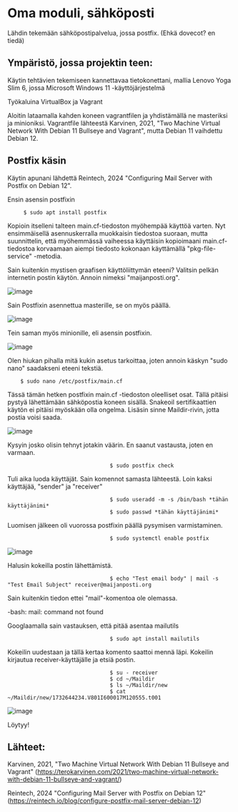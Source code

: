 # Oma moduli, sähköposti

Lähdin tekemään sähköpostipalvelua, jossa postfix. (Ehkä dovecot? en tiedä)

## Ympäristö, jossa projektin teen:

Käytin tehtävien tekemiseen kannettavaa tietokonettani, mallia Lenovo Yoga Slim 6, jossa Microsoft Windows 11 -käyttöjärjestelmä

Työkaluina VirtualBox ja Vagrant

Aloitin lataamalla kahden koneen vagrantfilen ja yhdistämällä ne masteriksi ja minioniksi. Vagrantfile lähteestä Karvinen, 2021, "Two Machine Virtual Network With Debian 11 Bullseye and Vagrant", mutta Debian 11 vaihdettu Debian 12.


## Postfix käsin

Käytin apunani lähdettä Reintech, 2024 "Configuring Mail Server with Postfix on Debian 12".

Ensin asensin postfixin

         $ sudo apt install postfix

Kopioin itselleni talteen main.cf-tiedoston myöhempää käyttöä varten. Nyt ensimmäisellä asennuskerralla muokkaisin tiedostoa suoraan, mutta suunnittelin, että myöhemmässä vaiheessa käyttäisin kopioimaani main.cf-tiedostoa korvaamaan aiempi tiedosto kokonaan käyttämällä "pkg-file-service" -metodia.


Sain kuitenkin mystisen graafisen käyttöliittymän eteeni? Valitsin pelkän internetin postin käytön. Annoin nimeksi "maijanposti.org". 

![image](https://github.com/user-attachments/assets/ccb1c2cb-e8b1-40f4-8d45-d7a1bcbc109f)

Sain Postfixin asennettua masterille, se on myös päällä.

![image](https://github.com/user-attachments/assets/4ec10296-d062-4bd0-80aa-722ebff548bd)


Tein saman myös minionille, eli asensin postfixin.

![image](https://github.com/user-attachments/assets/8776e725-3b94-406f-8de3-394df2f2d303)



Olen hiukan pihalla mitä kukin asetus tarkoittaa, joten annoin käskyn "sudo nano" saadakseni eteeni tekstiä.

        $ sudo nano /etc/postfix/main.cf


Tässä tämän hetken postfixin main.cf -tiedoston oleelliset osat. Tällä pitäisi pystyä lähettämään sähköpostia koneen sisällä. Snakeoil sertifikaattien käytön ei pitäisi myöskään olla ongelma. Lisäsin sinne Maildir-rivin, jotta postia voisi saada.


![image](https://github.com/user-attachments/assets/051bc029-4dbb-4ec5-9acc-141997e56c6d)


Kysyin josko olisin tehnyt jotakin väärin. En saanut vastausta, joten en varmaan.

                                    $ sudo postfix check


Tuli aika luoda käyttäjät. Sain komennot samasta lähteestä. Loin kaksi käyttäjää, "sender" ja "receiver"

                                    $ sudo useradd -m -s /bin/bash *tähän käyttäjänimi*
                                    $ sudo passwd *tähän käyttäjänimi*

Luomisen jälkeen oli vuorossa postfixin päällä pysymisen varmistaminen.

                                    $ sudo systemctl enable postfix

![image](https://github.com/user-attachments/assets/ac0b105c-a6df-4bb6-89aa-cfca68041e6d)

Halusin kokeilla postin lähettämistä.

                                    $ echo "Test email body" | mail -s "Test Email Subject" receiver@maijanposti.org

Sain kuitenkin tiedon ettei "mail"-komentoa ole olemassa. 

-bash: mail: command not found

Googlaamalla sain vastauksen, että pitää asentaa mailutils

                                    $ sudo apt install mailutils
                                    
Kokeilin uudestaan ja tällä kertaa komento saattoi mennä läpi. Kokeilin kirjautua receiver-käyttäjälle ja etsiä postin.

                                    $ su - receiver
                                    $ cd ~/Maildir
                                    $ ls ~/Maildir/new
                                    $ cat ~/Maildir/new/1732644234.V801I600017M120555.t001


![image](https://github.com/user-attachments/assets/8fad3591-7ae6-4fcc-b1ee-41171ba2f8d7)

Löytyy!





                                    



        
         








## Lähteet:

Karvinen, 2021, "Two Machine Virtual Network With Debian 11 Bullseye and Vagrant" (https://terokarvinen.com/2021/two-machine-virtual-network-with-debian-11-bullseye-and-vagrant/)

Reintech, 2024 "Configuring Mail Server with Postfix on Debian 12" (https://reintech.io/blog/configure-postfix-mail-server-debian-12)


